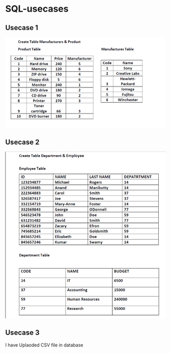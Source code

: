 # SQL-usecases

## Usecase 1
![alt text](https://github.com/jainalphin/SQL-usecases/blob/main/Usecase%201/Usecase1.png)

## Usecase 2 
![alt text](https://github.com/jainalphin/SQL-usecases/blob/main/Usecase2/Usecase2.png)

## Usecase 3
I have Uplaoded CSV file in database 
